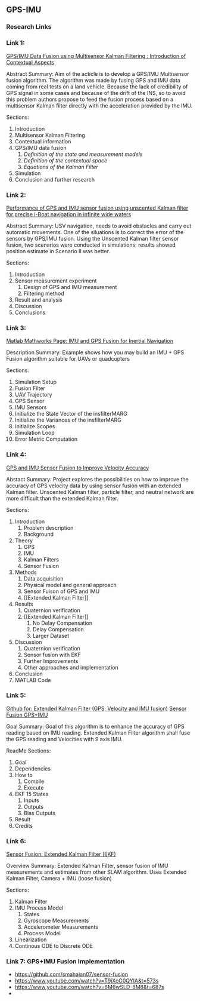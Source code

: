 ## GPS-IMU

### Research Links 

### Link 1: 
[GPS/IMU Data Fusion using Multisensor Kalman Filtering : Introduction of Contextual Aspects](https://www.stats.ox.ac.uk/~caron/Publications/J_Information_Fusion_2004.pdf)

Abstract Summary:
Aim of the acticle is to develop a GPS/IMU Multisensor fusion algorithm. The algorithm was made by fusing GPS and IMU data coming from real tests on a land vehicle. Because the lack of credibility of GPS signal in some cases and because of the drift of the INS, so to avoid this problem authors propose to feed the fusion process based on a multisensor Kalman filter directly with the acceleration provided by the IMU.

Sections:
1) Introduction
2) Multisensor Kalman Filtering
3) Contextual information
4) GPS/IMU data fusion
	1) *Definition of the state and measurement models*
	2) *Definition of the contextual space*
	3) *Equations of the Kalman Filter*
5) Simulation
6) Conclusion and further research

### Link 2:
[Performance of GPS and IMU sensor fusion using unscented Kalman
filter for precise i-Boat navigation in infinite wide waters](https://reader.elsevier.com/reader/sd/pii/S1674984722000969?token=C0355CE6FFFB82545E6C71AC83D91C368A94951A1E60A71AF7B674C4849ABC68E7FB953C814D2521EC9B139E3FDD25E0&originRegion=us-east-1&originCreation=20230306014544)

Abstract Summary: USV navigation, needs to avoid obstacles and carry out automatic movements. One of the siluations is to correct the error of the sensors by GPS/IMU fusion. Using the Unscented Kalman filter sensor fusion, two scenarios were conducted in simulations: results showed position estimate in Scenario II was better.

Sections:
1) Introduction
2) Sensor measurement experiment
	1) Design of GPS and IMU measurement
	2) Filtering method
3) Result and analysis
4) Discussion
5) Conclusions

### Link 3:
[Matlab Mathworks Page: IMU and GPS Fusion for Inertial Navigation](https://www.mathworks.com/help/fusion/ug/imu-and-gps-fusion-for-inertial-navigation.html)

Description Summary:
Example shows how you may build an IMU + GPS Fusion algorithm suitable for UAVs or quadcopters

Sections:
1) Simulation Setup
2) Fusion Filter
3) UAV Trajectory
4) GPS Sensor
5) IMU Sensors
6) Initialize the State Vector of the insfilterMARG
7) Initialize the Variances of the insfilterMARG
8) Initialize Scopes
9) Simulation Loop
10) Error Metric Computation

### Link 4:
[GPS and IMU Sensor Fusion to Improve Velocity Accuracy](http://uu.diva-portal.org/smash/get/diva2:1682155/FULLTEXT01.pdf)

Abstact Summary: Project explores the possibilities on how to improve the accuracy of GPS velocity data by using sensor fusion with an extended Kalman filter. Unscented Kalman filter, particle filter, and neutral network are more difficult than the extended Kalman filter.

Sections:
1) Introduction
	1) Problem description
	2) Background
2) Theory
	1) GPS
	2) IMU
	3) Kalman Filters
	4) Sensor Fusion
3) Methods
	1) Data acquisition
	2) Physical model and general approach
	3) Sensor Fuison of GPS and IMU
	4) [[Extended Kalman Filter]]
4) Results
	1) Quaternion verification
	2) [[Extended Kalman Filter]]
		1) No Delay Compensation
		2) Delay Compensation
		3) Larger Dataset
5) Discussion
	1) Quaternion verification
	2) Sensor fusion with EKF
	3) Further Improvements
	4) Other approaches and implementation
6) Conclusion
7) MATLAB Code

### Link 5:
[Github for: Extended Kalman Filter (GPS, Velocity and IMU fusion)](https://github.com/sugbuv/EKF_IMU_GPS)
[Sensor Fusion GPS+IMU](https://canvas.kth.se/courses/4962/files/805888/download?wrap=1)

Goal Summary: Goal of this algorithm is to enhance the accuracy of GPS reading based on IMU reading. Extended Kalman Filter algorithm shall fuse the GPS reading and Velocities with 9 axis IMU. 

ReadMe Sections:
1) Goal
2) Dependencies
3) How to
	1) Compile
	2) Execute
4) EKF 15 States
	1) Inputs
	2) Outputs
	3) Bias Outputs
5) Result
6) Credits

### Link 6:
[Sensor Fusion: Extended Kalman Filter (EKF)](https://kusemanohar.wordpress.com/2020/04/08/sensor-fusion-extended-kalman-filter-ekf/)

Overview Summary: Extended Kalman Filter, sensor fusion of IMU measurements and estimates from other SLAM algorithm.  Uses Extended Kalman Filter, Camera + IMU (loose fusion)

Sections: 
1) Kalman Filter
2) IMU Process Model
	1) States
	2) Gyroscope Measurements
	3) Accelerometer Measurements
	4) Process Model
3) Linearization
4) Continous ODE to Discrete ODE

### Link 7: GPS+IMU Fusion Implementation

- https://github.com/smahajan07/sensor-fusion
- https://www.youtube.com/watch?v=T9jXoG0QYIA&t=573s
- https://www.youtube.com/watch?v=6M6wSLD-8M8&t=687s
- 